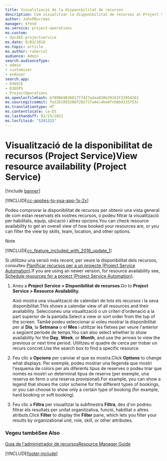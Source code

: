 ```yaml
---
title: Visualització de la disponibilitat de recursos
description: Com visualitzar la disponibilitat de recursos al Project Service
author: JohnPBurrows
manager: kfend
ms.service: project-operations
ms.custom:
- dyn365-projectservice
ms.date: 8/03/2018
ms.topic: article
ms.author: ruhercul
audience: Admin
search.audienceType:
- admin
- customizer
- enduser
search.app:
- D365CE
- D365PS
- ProjectOperations
ms.openlocfilehash: b7890b9036817f7427adaa838b39163f3295d261
ms.sourcegitcommit: fa32b1893286f20271fa4ec4be8fc68bd135f53c
ms.translationtype: HT
ms.contentlocale: ca-ES
ms.lasthandoff: 02/15/2021
ms.locfileid: "5281331"
---
```

# <a name="view-resource-availability-project-service"></a><span data-ttu-id="8f93b-103">Visualització de la disponibilitat de recursos (Project Service)</span><span class="sxs-lookup"><span data-stu-id="8f93b-103">View resource availability (Project Service)</span></span>

[!include [banner](../includes/psa-now-project-operations.md)]

[!INCLUDE[cc-applies-to-psa-app-1x-2x](../includes/cc-applies-to-psa-app-1x-2x.md)]

<span data-ttu-id="8f93b-104">Podeu comprovar la disponibilitat de recursos per obtenir una vista general de com estan reservats els vostres recursos, o podeu filtrar la visualització per habilitats, equip, ubicació i altres opcions.</span><span class="sxs-lookup"><span data-stu-id="8f93b-104">You can check resource availability to get an overall view of how booked your resources are, or you can filter the view by skills, team, location, and other options.</span></span>  
  
> [!NOTE]
> [!INCLUDE[cc_feature_included_with_2016_update_1](../includes/cc-feature-included-with-2016-update-1.md)]  
> 
>  <span data-ttu-id="8f93b-105">Si utilitzeu una versió més recent, per veure la disponibilitat dels recursos, consulteu [Planificar recursos per a un projecte (Project Service Automation)](../psa/schedule-resources-project.md).</span><span class="sxs-lookup"><span data-stu-id="8f93b-105">If you are using an newer version, for resource availability see, [Schedule resources for a project (Project Service Automation)](../psa/schedule-resources-project.md).</span></span>  

1. <span data-ttu-id="8f93b-106">Aneu a **Project Service > Disponibilitat de recursos**.</span><span class="sxs-lookup"><span data-stu-id="8f93b-106">Go to **Project Service > Resource Availability**.</span></span>  

    <span data-ttu-id="8f93b-107">Això mostra una visualització de calendari de tots els recursos i la seva disponibilitat.</span><span class="sxs-lookup"><span data-stu-id="8f93b-107">This shows a calendar view of all resources and their availability.</span></span> <span data-ttu-id="8f93b-108">Seleccioneu una visualització o un criteri d'ordenació a la part superior de la pantalla.</span><span class="sxs-lookup"><span data-stu-id="8f93b-108">Select a view or sort order from the top of the screen.</span></span> <span data-ttu-id="8f93b-109">També podeu seleccionar si voleu mostrar la disponibilitat per al **Dia**, la **Setmana** o el **Mes** i utilitzar les fletxes per veure l'anterior o següent període de temps.</span><span class="sxs-lookup"><span data-stu-id="8f93b-109">You can also select whether to show availability for the **Day**, **Week**, or **Month**, and use the arrows to view the previous or next time period.</span></span> <span data-ttu-id="8f93b-110">Utilitzeu el quadre de cerca per trobar un recurs concret.</span><span class="sxs-lookup"><span data-stu-id="8f93b-110">Use the search box to find a specific resource.</span></span>  

2. <span data-ttu-id="8f93b-111">Feu clic a **Opcions** per canviar el que es mostra.</span><span class="sxs-lookup"><span data-stu-id="8f93b-111">Click **Options** to change what displays.</span></span> <span data-ttu-id="8f93b-112">Per exemple, podeu mostrar una llegenda que mostri l'esquema de colors per als diferents tipus de reserves o podeu triar que només es mostri un determinat tipus de reserva (per exemple, una reserva en ferm o una reserva provisional).</span><span class="sxs-lookup"><span data-stu-id="8f93b-112">For example, you can show a legend that shows the color scheme for the different types of bookings, or you can choose to show only a certain type of booking (for example, hard booking or soft booking).</span></span>  

3. <span data-ttu-id="8f93b-113">Feu clic a **Filtra** per visualitzar la subfinestra **Filtra**, des d'on podreu filtrar els resultats per unitat organitzativa, funció, habilitat o altres atributs.</span><span class="sxs-lookup"><span data-stu-id="8f93b-113">Click **Filter** to display the **Filter** pane, which lets you filter your results by organizational unit, role, skill, or other attributes.</span></span>  

### <a name="see-also"></a><span data-ttu-id="8f93b-114">Vegeu també</span><span class="sxs-lookup"><span data-stu-id="8f93b-114">See Also</span></span>  
 [<span data-ttu-id="8f93b-115">Guia de l'administrador de recursos</span><span class="sxs-lookup"><span data-stu-id="8f93b-115">Resource Manager Guide</span></span>](../psa/resource-manager-guide.md)


[!INCLUDE[footer-include](../includes/footer-banner.md)]